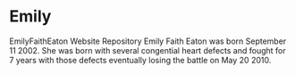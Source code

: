 # Emily
EmilyFaithEaton Website Repository
Emily Faith Eaton was born September 11 2002. 
She was born with several congential heart defects and fought for 7 years with those defects eventually losing the battle on May 20 2010.
